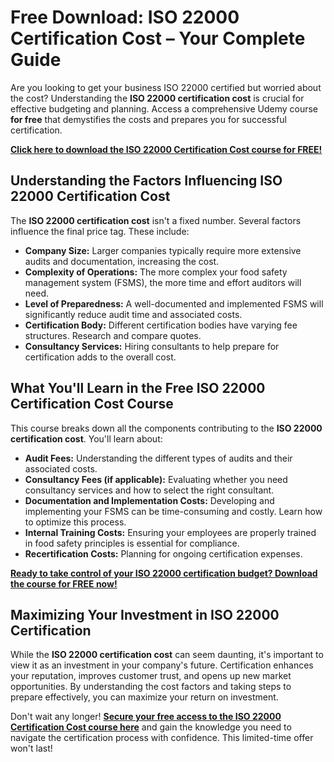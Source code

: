 # Free Download: ISO 22000 Certification Cost – Your Complete Guide

Are you looking to get your business ISO 22000 certified but worried about the cost? Understanding the **ISO 22000 certification cost** is crucial for effective budgeting and planning. Access a comprehensive Udemy course **for free** that demystifies the costs and prepares you for successful certification.

[**Click here to download the ISO 22000 Certification Cost course for FREE!**](https://udemywork.com/iso-22000-certification-cost)

## Understanding the Factors Influencing ISO 22000 Certification Cost

The **ISO 22000 certification cost** isn't a fixed number. Several factors influence the final price tag. These include:

*   **Company Size:** Larger companies typically require more extensive audits and documentation, increasing the cost.
*   **Complexity of Operations:** The more complex your food safety management system (FSMS), the more time and effort auditors will need.
*   **Level of Preparedness:** A well-documented and implemented FSMS will significantly reduce audit time and associated costs.
*   **Certification Body:** Different certification bodies have varying fee structures. Research and compare quotes.
*   **Consultancy Services:** Hiring consultants to help prepare for certification adds to the overall cost.

## What You'll Learn in the Free ISO 22000 Certification Cost Course

This course breaks down all the components contributing to the **ISO 22000 certification cost**. You'll learn about:

*   **Audit Fees:** Understanding the different types of audits and their associated costs.
*   **Consultancy Fees (if applicable):** Evaluating whether you need consultancy services and how to select the right consultant.
*   **Documentation and Implementation Costs:** Developing and implementing your FSMS can be time-consuming and costly. Learn how to optimize this process.
*   **Internal Training Costs:** Ensuring your employees are properly trained in food safety principles is essential for compliance.
*   **Recertification Costs:** Planning for ongoing certification expenses.

[**Ready to take control of your ISO 22000 certification budget? Download the course for FREE now!**](https://udemywork.com/iso-22000-certification-cost)

## Maximizing Your Investment in ISO 22000 Certification

While the **ISO 22000 certification cost** can seem daunting, it's important to view it as an investment in your company's future. Certification enhances your reputation, improves customer trust, and opens up new market opportunities. By understanding the cost factors and taking steps to prepare effectively, you can maximize your return on investment.

Don't wait any longer! **[Secure your free access to the ISO 22000 Certification Cost course here](https://udemywork.com/iso-22000-certification-cost)** and gain the knowledge you need to navigate the certification process with confidence. This limited-time offer won't last!
